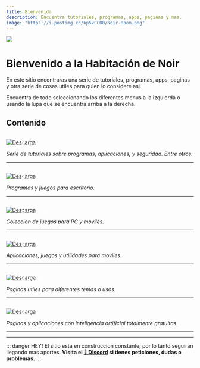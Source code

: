 ```yaml
---
title: Bienvenida
description: Encuentra tutoriales, programas, apps, paginas y mas.
image: "https://i.postimg.cc/6p5vCC00/Noir-Room.png"
---
```


![](https://i.postimg.cc/ydSsthPW/NOIR-ROOM.png)
# Bienvenido a la Habitación de Noir
En este sitio encontraras una serie de tutoriales, programas, apps, paginas y otra serie de cosas utiles para quien lo considere asi.

Encuentra de todo seleccionando los diferentes menus a la izquierda o usando la lupa que se encuentra arriba a la derecha.

## Contenido

<a href="/Tutoriales/tutos">
  <div style="position: relative; padding-top: 1em">
    <p style="position: absolute; top: 4px; left: 20px; font-size: 14px; color: white; text-indent: 20px"> 📗 Tutoriales </p>
    <img src="https://i.postimg.cc/HnDSpf2M/Mini-Descarga.png" alt="Descarga" />
  </div>
</a>

*Serie de tutoriales sobre programas, aplicaciones, y seguridad. Entre otros.*

---

<a href="/Escritorio/e-diseño">
  <div style="position: relative; padding-top: 1em">
    <p style="position: absolute; top: 4px; left: 20px; font-size: 14px; color: white; text-indent: 20px"> 🖥️ Escritorio </p>
    <img src="https://i.postimg.cc/HnDSpf2M/Mini-Descarga.png" alt="Descarga" />
  </div>
</a>

*Programas y juegos para escritorio.*

---

<a href="/Colecciones/nostalgia">
  <div style="position: relative; padding-top: 1em">
    <p style="position: absolute; top: 4px; left: 20px; font-size: 14px; color: white; text-indent: 20px"> 📚 Colecciones </p>
    <img src="https://i.postimg.cc/HnDSpf2M/Mini-Descarga.png" alt="Descarga" />
  </div>
</a>

*Coleccion de juegos para PC y moviles.*

---

<a href="/Moviles/m-esenciales">
  <div style="position: relative; padding-top: 1em">
    <p style="position: absolute; top: 4px; left: 20px; font-size: 14px; color: white; text-indent: 20px"> 📱 Moviles </p>
    <img src="https://i.postimg.cc/HnDSpf2M/Mini-Descarga.png" alt="Descarga" />
  </div>
</a>

*Aplicaciones, juegos y utilidades para moviles.*

---

<a href="/Paginas/pages">
  <div style="position: relative; padding-top: 1em">
    <p style="position: absolute; top: 4px; left: 20px; font-size: 14px; color: white; text-indent: 20px"> 🌐 Paginas </p>
    <img src="https://i.postimg.cc/HnDSpf2M/Mini-Descarga.png" alt="Descarga" />
  </div>
</a>

*Paginas utiles para diferentes temas o usos.*

---

<a href="/I-Artificial/ai-coleccion">
  <div style="position: relative; padding-top: 1em">
    <p style="position: absolute; top: 4px; left: 20px; font-size: 14px; color: white; text-indent: 20px"> 🤖 IA </p>
    <img src="https://i.postimg.cc/HnDSpf2M/Mini-Descarga.png" alt="Descarga" />
  </div>
</a>

*Paginas y aplicaciones con inteligencia artificial totalmente gratuitas.*  

---

---

::: danger HEY!
El sitio esta en construccion constante, por lo tanto seguiran llegando mas aportes.
**Visita el [🚀 Discord](https://discord.gg/cua9Qvfvz5) si tienes peticiones, dudas o problemas.**
:::
